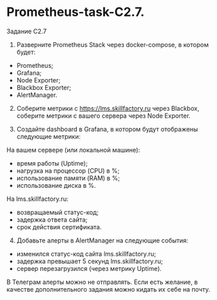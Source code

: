 # Prometheus-task-C2.7.

Задание C2.7

1. Разверните Prometheus Stack через docker-compose, в котором будет:

- Prometheus;
- Grafana;
- Node Exporter;
- Blackbox Exporter;
- AlertManager.

2. Соберите метрики с https://lms.skillfactory.ru через Blackbox, соберите метрики с вашего сервера через Node Exporter.

3. Создайте dashboard в Grafana, в котором будут отображены следующие метрики:

На вашем сервере (или локальной машине):

- время работы (Uptime);
- нагрузка на процессор (CPU) в %;
- использование памяти (RAM) в %;
- использование диска в %.

На lms.skillfactory.ru:

- возвращаемый статус-код;
- задержка ответа сайта;
- срок действия сертификата.

4. Добавьте алерты в AlertManager на следующие события:

- изменился статус-код сайта lms.skillfactory.ru;
- задержка превышает 5 секунд lms.skillfactory.ru;
- сервер перезагрузился (через метрику Uptime).

В Телеграм алерты можно не отправлять. Если есть желание, в качестве дополнительного задания можно кидать их себе на почту.